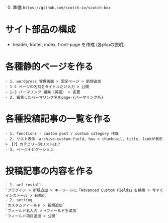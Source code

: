 0. 準備
`https://github.com/scotch-io/scotch-box`

# サイト部品の構成
 - header, footer, index, front-page を作成
  (各phpの説明)

# 各種静的ページを作る
	- 1. wordpress 管理画面 > 固定ページ > 新規追加
	- 1-2 ページの名前をタイトルだけ入力 > 公開
	- 1-3 パーマリンク 編集（英語） > 変更
	- 2. 編集したパーマリンク名をpage-{パーマリンク名}

# 各種投稿記事の一覧を作る
	- 1. functions - custom post / custom category 作成
	- 2. リスト表示：archive-custom-field, has > thumbnail, title, linkが表示
    > 【?】カテゴリー別リストは？
	- 3. ページナビゲーション

# 投稿記事の内容を作る
	- 1. acf install  
    `プラグイン > 新規追加 > キーワードに「Advanced Custom Fields」を検索 > 今すぐインストール > 有効化`
	- 2. setting
    `カスタムフィールド > 新規追加`
    `フィールド名入力 > +フィールドを追加`
    `フィールド項目追加 > 公開`
